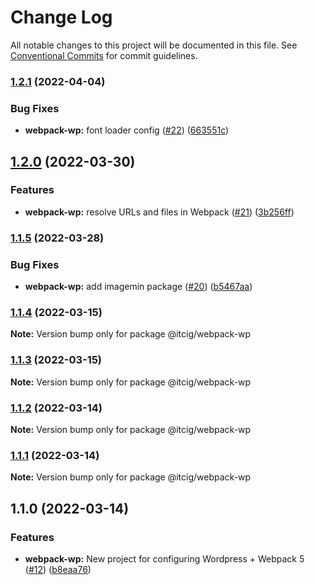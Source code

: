 # Change Log

All notable changes to this project will be documented in this file.
See [Conventional Commits](https://conventionalcommits.org) for commit guidelines.

### [1.2.1](https://github.com/itcig/itcig/compare/@itcig/webpack-wp@1.2.0...@itcig/webpack-wp@1.2.1) (2022-04-04)


### Bug Fixes

* **webpack-wp:** font loader config ([#22](https://github.com/itcig/itcig/issues/22)) ([663551c](https://github.com/itcig/itcig/commit/663551c2d8bc1dec078d89b7a7f3add086ae6988))



## [1.2.0](https://github.com/itcig/itcig/compare/@itcig/webpack-wp@1.1.5...@itcig/webpack-wp@1.2.0) (2022-03-30)


### Features

* **webpack-wp:** resolve URLs and files in Webpack ([#21](https://github.com/itcig/itcig/issues/21)) ([3b256ff](https://github.com/itcig/itcig/commit/3b256ffd00c0c2df3605b41be38407e1b4179dce))



### [1.1.5](https://github.com/itcig/itcig/compare/@itcig/webpack-wp@1.1.4...@itcig/webpack-wp@1.1.5) (2022-03-28)


### Bug Fixes

* **webpack-wp:** add imagemin package ([#20](https://github.com/itcig/itcig/issues/20)) ([b5467aa](https://github.com/itcig/itcig/commit/b5467aae889d7122ae46318768bd39fac8ca4804))



### [1.1.4](https://github.com/itcig/itcig/compare/@itcig/webpack-wp@1.1.3...@itcig/webpack-wp@1.1.4) (2022-03-15)

**Note:** Version bump only for package @itcig/webpack-wp





### [1.1.3](https://github.com/itcig/itcig/compare/@itcig/webpack-wp@1.1.2...@itcig/webpack-wp@1.1.3) (2022-03-15)

**Note:** Version bump only for package @itcig/webpack-wp





### [1.1.2](https://github.com/itcig/itcig/compare/@itcig/webpack-wp@1.1.1...@itcig/webpack-wp@1.1.2) (2022-03-14)

**Note:** Version bump only for package @itcig/webpack-wp





### [1.1.1](https://github.com/itcig/itcig/compare/@itcig/webpack-wp@1.1.0...@itcig/webpack-wp@1.1.1) (2022-03-14)

**Note:** Version bump only for package @itcig/webpack-wp





## 1.1.0 (2022-03-14)


### Features

* **webpack-wp:** New project for configuring Wordpress + Webpack 5 ([#12](https://github.com/itcig/itcig/issues/12)) ([b8eaa76](https://github.com/itcig/itcig/commit/b8eaa761de71112ed79c9380cc51fe12e133c45c))
